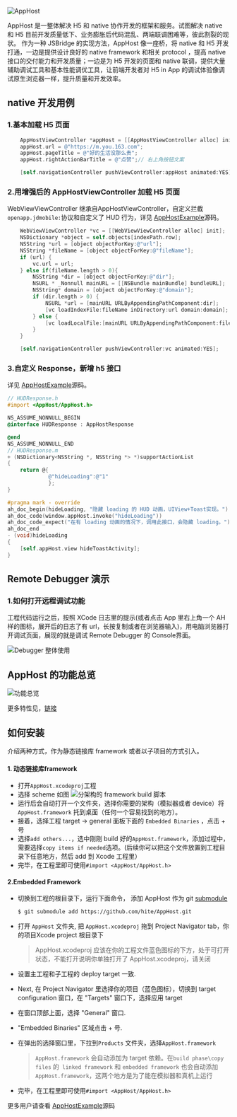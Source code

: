 ![AppHost](https://upload-images.jianshu.io/upload_images/277783-768ecdd81b026a44.png?imageMogr2/auto-orient/strip%7CimageView2/2/w/1240)

AppHost 是一整体解决 H5 和 native 协作开发的框架和服务。试图解决 native 和 H5 目前开发质量低下、业务膨胀后代码混乱、两端联调困难等，彼此割裂的现状。
作为一种 JSBridge 的实现方法，AppHost 像一座桥，将 native 和 H5 开发打通，一边是提供设计良好的 native framework 和相关 protocol ，提高 native 接口的交付能力和开发质量；一边是为 H5 开发的页面和 native 联调，提供大量辅助调试工具和基本性能调优工具，让前端开发者对 H5 in App 的调试体验像调试原生浏览器一样，提升质量和开发效率。
## native 开发用例

### 1.基本加载 H5 页面
```objective-c
    AppHostViewController *appHost = [[AppHostViewController alloc] init];
    appHost.url = @"https://m.you.163.com";
    appHost.pageTitle = @"好的生活没那么贵";
    appHost.rightActionBarTitle = @"点赞";// 右上角按钮文案

    [self.navigationController pushViewController:appHost animated:YES];
```
### 2.用增强后的 AppHostViewController  加载 H5 页面
WebViewViewController 继承自AppHostViewController，自定义拦截`openapp.jdmobile:`协议和自定义了 HUD 行为，详见 [AppHostExample](https://github.com/hite/AppHostExample)源码。
```objective-c
    WebViewViewController *vc = [[WebViewViewController alloc] init];
    NSDictionary *object = self.objects[indexPath.row];
    NSString *url = [object objectForKey:@"url"];
    NSString *fileName = [object objectForKey:@"fileName"];
    if (url) {
        vc.url = url;
    } else if(fileName.length > 0){
        NSString *dir = [object objectForKey:@"dir"];
        NSURL * _Nonnull mainURL = [[NSBundle mainBundle] bundleURL];
        NSString* domain = [object objectForKey:@"domain"];
        if (dir.length > 0) {
            NSURL *url = [mainURL URLByAppendingPathComponent:dir];
            [vc loadIndexFile:fileName inDirectory:url domain:domain];
        } else {
            [vc loadLocalFile:[mainURL URLByAppendingPathComponent:fileName] domain:domain];
        }
    }

    [self.navigationController pushViewController:vc animated:YES];
```
### 3.自定义 Response，新增 h5 接口
详见 [AppHostExample](https://github.com/hite/AppHostExample)源码。
```objective-c
// HUDResponse.h
#import <AppHost/AppHost.h>

NS_ASSUME_NONNULL_BEGIN
@interface HUDResponse : AppHostResponse

@end
NS_ASSUME_NONNULL_END
// HUDResponse.m
+ (NSDictionary<NSString *, NSString *> *)supportActionList
{
    return @{
             @"hideLoading":@"1"
             };
}

#pragma mark - override
ah_doc_begin(hideLoading, "隐藏 loading 的 HUD 动画，UIView+Toast实现。")
ah_doc_code(window.appHost.invoke("hideLoading"))
ah_doc_code_expect("在有 loading 动画的情况下，调用此接口，会隐藏 loading。")
ah_doc_end
- (void)hideLoading
{
    [self.appHost.view hideToastActivity];
}
```
## Remote Debugger 演示
### 1.如何打开远程调试功能
工程代码运行之后，按照 XCode 日志里的提示(或者点击 App 里右上角一个 AH 样的图标，展开后的日志了有 url，长按复制或者在浏览器输入)，用电脑浏览器打开调试页面，展现的就是调试 Remote Debugger 的 Console界面。


![Debugger 整体使用](https://upload-images.jianshu.io/upload_images/277783-e520ecf4d92e53da.gif?imageMogr2/auto-orient/strip)

##  AppHost 的功能总览
![功能总览](https://upload-images.jianshu.io/upload_images/277783-d30643fad6c62bbd.png?imageMogr2/auto-orient/strip%7CimageView2/2/w/1240)

更多特性见，[链接](https://github.com/hite/AppHost/edit/master/feature.md)

## 如何安装
介绍两种方式，作为静态链接库 framework 或者以子项目的方式引入。
#### 1. 动态链接库framework
-  打开`AppHost.xcodeproj`工程
- 选择 scheme 如图 ![分架构的 framework build 脚本](https://upload-images.jianshu.io/upload_images/277783-6144027c6b7af2d8.png?imageMogr2/auto-orient/strip%7CimageView2/2/w/1240)
- 运行后会自动打开一个文件夹，选择你需要的架构（模拟器或者 device）将`AppHost.framework` 托到桌面（任何一个容易找到的地方）。
- 接着，选择工程 target -> general 面板下面的 `Embedded Binaries` ，点击 + 号
- 选择`add others...`，选中刚刚 build 好的`AppHost.framework`，添加过程中，需要选择`copy items if needed`选项。(后续你可以把这个文件放置到工程目录下任意地方，然后 add 到 Xcode 工程里）
- 完毕，在工程里即可使用`#import <AppHost/AppHost.h>`
#### 2.Embedded Framework
- 切换到工程的根目录下，运行下面命令， 添加 AppHost 作为  git [submodule](https://git-scm.com/docs/git-submodule) 
  ```bash
  $ git submodule add https://github.com/hite/AppHost.git
  ```

- 打开 `AppHost` 文件夹, 把 `AppHost.xcodeproj` 拖到 Project Navigator tab，你的项目Xcode project 根目录下

    > AppHost.xcodeproj 应该在你的工程文件蓝色图标的下方，处于可打开状态，不能打开说明你单独打开了 AppHost.xcodeproj，请关闭

- 设置主工程和子工程的 deploy target 一致.
- Next, 在 Project Navigator 里选择你的项目（蓝色图标），切换到  target configuration 窗口，在 "Targets" 窗口下，选择应用 target 
- 在窗口顶部上面，选择 "General" 窗口.
-  "Embedded Binaries" 区域点击 + 号.
- 在弹出的选择窗口里，下拉到`Products` 文件夹，选择`AppHost.framework` 
  > `AppHost.framework` 会自动添加为 target 依赖。在`build phase\copy files` 的` linked framework` 和 `embedded framework` 也会自动添加`AppHost.framework`，这两个地方是为了能在模拟器和真机上运行
- 完毕，在工程里即可使用`#import <AppHost/AppHost.h>`

更多用户请查看  [AppHostExample](https://github.com/hite/AppHostExample)源码
